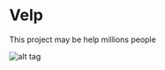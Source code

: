 # Velp
This project may be help millions people




![alt tag](https://user-images.githubusercontent.com/31259204/35996088-7f68a050-0d26-11e8-8ec8-ed7d29299c98.png)
